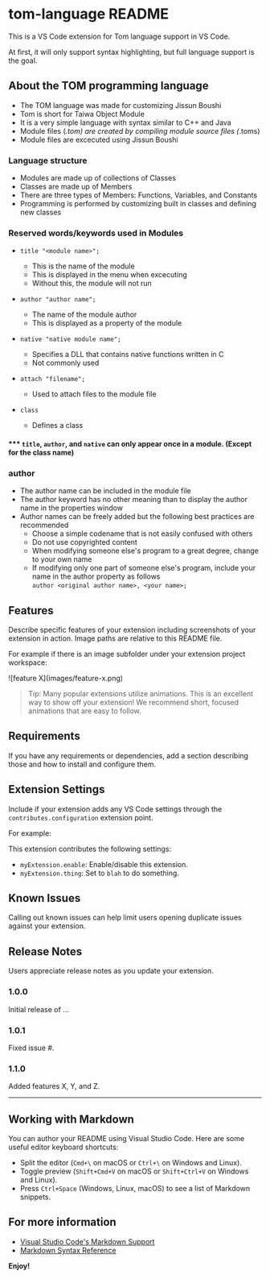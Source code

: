 # tom-language README

This is a VS Code extension for Tom language support in VS Code.

At first, it will only support syntax highlighting, but full language support is the goal.

## About the TOM programming language
* The TOM language was made for customizing Jissun Boushi
* Tom is short for Taiwa Object Module
* It is a very simple language with syntax similar to C++ and Java
* Module files (*.tom) are created by compiling module source files (*.toms)
* Module files are excecuted using Jissun Boushi

### Language structure
* Modules are made up of collections of Classes
* Classes are made up of Members
* There are three types of Members: Functions, Variables, and Constants
* Programming is performed by customizing built in classes and defining new classes

### Reserved words/keywords used in Modules
* `title "<module name>";`  
    - This is the name of the module
    - This is displayed in the menu when excecuting
    - Without this, the module will not run

* `author "author name";`  
	- The name of the module author  
	- This is displayed as a property of the module
* `native "native module name";`
	- Specifies a DLL that contains native functions written in C
	- Not commonly used
* `attach "filename";`
	- Used to attach files to the module file
* `class`
	- Defines a class
#### *** `title`, `author`, and `native` can only appear once in a module. (Except for the class name)

### author
* The author name can be included in the module file
* The author keyword has no other meaning than to display the author name in the properties window
* Author names can be freely added but the following best practices are recommended
    * Choose a simple codename that is not easily confused with others
    * Do not use copyrighted content
    * When modifying someone else's program to a great degree, change to your own name
    * If modifying only one part of someone else's program, include your name in the author property as follows  
        `author <original author name>, <your name>;`

## Features

Describe specific features of your extension including screenshots of your extension in action. Image paths are relative to this README file.

For example if there is an image subfolder under your extension project workspace:

\!\[feature X\]\(images/feature-x.png\)

> Tip: Many popular extensions utilize animations. This is an excellent way to show off your extension! We recommend short, focused animations that are easy to follow.

## Requirements

If you have any requirements or dependencies, add a section describing those and how to install and configure them.

## Extension Settings

Include if your extension adds any VS Code settings through the `contributes.configuration` extension point.

For example:

This extension contributes the following settings:

* `myExtension.enable`: Enable/disable this extension.
* `myExtension.thing`: Set to `blah` to do something.

## Known Issues

Calling out known issues can help limit users opening duplicate issues against your extension.

## Release Notes

Users appreciate release notes as you update your extension.

### 1.0.0

Initial release of ...

### 1.0.1

Fixed issue #.

### 1.1.0

Added features X, Y, and Z.

---

## Working with Markdown

You can author your README using Visual Studio Code. Here are some useful editor keyboard shortcuts:

* Split the editor (`Cmd+\` on macOS or `Ctrl+\` on Windows and Linux).
* Toggle preview (`Shift+Cmd+V` on macOS or `Shift+Ctrl+V` on Windows and Linux).
* Press `Ctrl+Space` (Windows, Linux, macOS) to see a list of Markdown snippets.

## For more information

* [Visual Studio Code's Markdown Support](http://code.visualstudio.com/docs/languages/markdown)
* [Markdown Syntax Reference](https://help.github.com/articles/markdown-basics/)

**Enjoy!**
